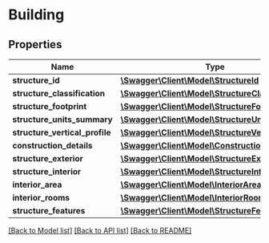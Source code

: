 # Building

## Properties
Name | Type | Description | Notes
------------ | ------------- | ------------- | -------------
**structure_id** | [**\Swagger\Client\Model\StructureId**](StructureId.md) |  | [optional] 
**structure_classification** | [**\Swagger\Client\Model\StructureClassification**](StructureClassification.md) |  | [optional] 
**structure_footprint** | [**\Swagger\Client\Model\StructureFootprint**](StructureFootprint.md) |  | [optional] 
**structure_units_summary** | [**\Swagger\Client\Model\StructureUnitsSummary**](StructureUnitsSummary.md) |  | [optional] 
**structure_vertical_profile** | [**\Swagger\Client\Model\StructureVerticalProfile**](StructureVerticalProfile.md) |  | [optional] 
**construction_details** | [**\Swagger\Client\Model\ConstructionDetails**](ConstructionDetails.md) |  | [optional] 
**structure_exterior** | [**\Swagger\Client\Model\StructureExterior**](StructureExterior.md) |  | [optional] 
**structure_interior** | [**\Swagger\Client\Model\StructureInterior**](StructureInterior.md) |  | [optional] 
**interior_area** | [**\Swagger\Client\Model\InteriorArea**](InteriorArea.md) |  | [optional] 
**interior_rooms** | [**\Swagger\Client\Model\InteriorRooms**](InteriorRooms.md) |  | [optional] 
**structure_features** | [**\Swagger\Client\Model\StructureFeatures**](StructureFeatures.md) |  | [optional] 

[[Back to Model list]](../../README.md#documentation-for-models) [[Back to API list]](../../README.md#documentation-for-api-endpoints) [[Back to README]](../../README.md)

